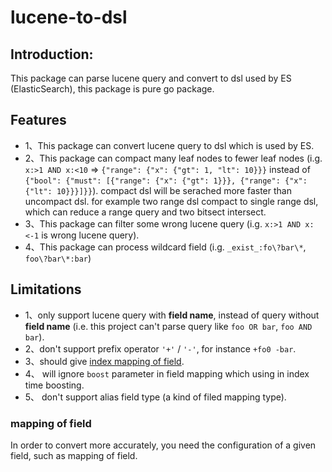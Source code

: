 # lucene-to-dsl
## Introduction:
This package can parse lucene query and convert to dsl used by ES (ElasticSearch), this package is pure go package.
## Features
- 1、This package can convert lucene query to dsl which is used by ES.
- 2、This package can compact many leaf nodes to fewer leaf nodes (i.g. `x:>1 AND x:<10` => `{"range": {"x": {"gt": 1, "lt": 10}}}` instead of `{"bool": {"must": [{"range": {"x": {"gt": 1}}}, {"range": {"x": {"lt": 10}}}]}}`). compact dsl will be serached more faster than uncompact dsl. for example two range dsl compact to single range dsl, which can reduce a range query and two bitsect intersect.
- 3、This package can filter some wrong lucene query (i.g. `x:>1 AND x:<-1` is wrong lucene query).
- 4、This package can process wildcard field (i.g. `_exist_:fo\?bar\*`, `foo\?bar\*:bar`)

## Limitations
- 1、only support lucene query with **field name**, instead of query without **field name** (i.e. this project can't parse query like `foo OR bar`, `foo AND bar`).
- 2、don't support prefix operator `'+'` / `'-'`, for instance `+fo0 -bar`.
- 3、should give [index mapping of field](https://www.elastic.co/guide/en/elasticsearch/reference/7.15/mapping.html).
- 4、 will ignore `boost` parameter in field mapping which using in index time boosting.
- 5、 don't support alias field type (a kind of filed mapping type).

### mapping of field
In order to convert more accurately, you need the configuration of a given field, such as mapping of field. 
